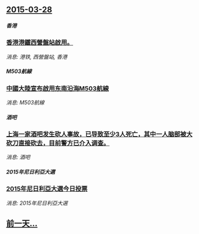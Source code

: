 ## [2015-03-28](/news/2015/03/28/index.md)

##### 香港
### [香港港鐵西營盤站啟用。](/news/2015/03/28/香港港鐵西營盤站啟用.md)
_消息: 港铁, 西營盤站, 香港_

##### M503航線
### [中國大陸宣布啟用东南沿海M503航線](/news/2015/03/28/中國大陸宣布啟用东南沿海M503航線.md)
_消息: M503航線_

##### 酒吧
### [上海一家酒吧发生砍人事故，已导致至少3人死亡，其中一人脑部被大砍刀直接砍去，目前警方已介入调查。](/news/2015/03/28/上海一家酒吧发生砍人事故-已导致至少3人死亡-其中一人脑部被大砍刀直接砍去-目前警方已介入调查.md)
_消息: 酒吧_

##### 2015年尼日利亞大選
### [2015年尼日利亞大選今日投票](/news/2015/03/28/2015年尼日利亞大選今日投票.md)
_消息: 2015年尼日利亞大選_

## [前一天...](/news/2015/03/27/index.md)

